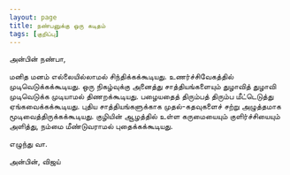 ```yaml
---
layout: page
title: நண்பனுக்கு ஒரு கடிதம்
tags: [குறிப்பு]
---
```

<!-- மார்ச் 3, 2015 -->

அன்பின் நண்பா,

மனித மனம் எல்லையில்லாமல் சிந்திக்கக்கூடியது. உணர்ச்சிவேகத்தில் முடிவெடுக்கக்கூடியது. ஒரு நிகழ்வுக்கு அனைத்து சாத்தியங்களையும் துழாவித் துழாவி முடிவெடுக்க முடியாமல் திணறக்கூடியது. பழையதைத் திரும்பத் திரும்ப மீட்டெடுத்து ஏங்கவைக்கக்கூடியது. புதிய சாத்தியங்களுக்காக முதல்-கதவுகளைச் சற்று அழுத்தமாக மூடிவைத்திருக்கக்கூடியது. குழியின் ஆழத்தில் உள்ள கருமையையும் குளிர்ச்சியையும் அளித்து, நம்மை மீண்டுவராமல் புதைக்கக்கூடியது.

எழுந்து வா.

அன்பின்,
விஜய்
